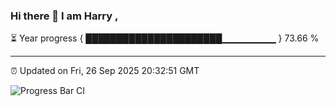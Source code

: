 ### Hi there 👋 I am Harry , 

⏳ Year progress { ██████████████████████▁▁▁▁▁▁▁▁ } 73.66 %

---

⏰ Updated on Fri, 26 Sep 2025 20:32:51 GMT

![Progress Bar CI](https://github.com/duykhang68/duykhang68/workflows/Progress%20Bar%20CI/badge.svg)
